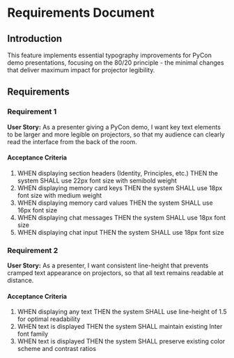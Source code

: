 # Requirements Document

## Introduction

This feature implements essential typography improvements for PyCon demo presentations, focusing on the 80/20 principle - the minimal changes that deliver maximum impact for projector legibility.

## Requirements

### Requirement 1

**User Story:** As a presenter giving a PyCon demo, I want key text elements to be larger and more legible on projectors, so that my audience can clearly read the interface from the back of the room.

#### Acceptance Criteria

1. WHEN displaying section headers (Identity, Principles, etc.) THEN the system SHALL use 22px font size with semibold weight
2. WHEN displaying memory card keys THEN the system SHALL use 18px font size with medium weight  
3. WHEN displaying memory card values THEN the system SHALL use 16px font size
4. WHEN displaying chat messages THEN the system SHALL use 18px font size
5. WHEN displaying chat input THEN the system SHALL use 18px font size

### Requirement 2

**User Story:** As a presenter, I want consistent line-height that prevents cramped text appearance on projectors, so that all text remains readable at distance.

#### Acceptance Criteria

1. WHEN displaying any text THEN the system SHALL use line-height of 1.5 for optimal readability
2. WHEN text is displayed THEN the system SHALL maintain existing Inter font family
3. WHEN text is displayed THEN the system SHALL preserve existing color scheme and contrast ratios